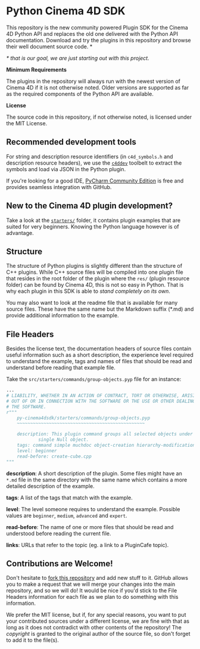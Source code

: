 # Python Cinema 4D SDK

This repository is the new community powered Plugin SDK for the Cinema
4D Python API and replaces the old one delivered with the Python API
documentation. Download and try the plugins in this repository and
browse their well document source code. \*

_\* that is our goal, we are just starting out with this project._

__Minimum Requirements__

The plugins in the repository will always run with the newest version
of Cinema 4D if it is not otherwise noted. Older versions are supported
as far as the required components of the Python API are available.

__License__

The source code in this repository, if not otherwise noted, is licensed
under the MIT License.

## Recommended development tools

For string and description resource identifiers (in `c4d_symbols.h` and
description resource headers), we use the [`c4ddev`][c4ddev] toolbelt
to extract the symbols and load via JSON in the Python plugin.

  [c4ddev]: https://github.com/nr-tools/c4ddev

If you're looking for a good IDE, [PyCharm Community Edition][pycharm] is free and
provides seamless integration with GitHub.

  [pycharm]: http://www.jetbrains.com/pycharm/download/

## New to the Cinema 4D plugin development?

Take a look at the [`starters/`](starters/) folder, it contains plugin
examples that are suited for very beginners. Knowing the Python language
however is of advantage.

## Structure

The structure of Python plugins is slightly different than the
structure of C++ plugins. While C++ source files will be compiled into
one plugin file that resides in the root folder of the plugin where
the `res/` (plugin resource folder) can be found by Cinema 4D, this
is not so easy in Python. That is why each plugin in this SDK is able
to *stand completely on its own*.

You may also want to look at the readme file that is available for many
source files. These have the same name but the Markdown suffix (*.md) and
provide additional information to the example.

## File Headers

Besides the license text, the documentation headers of source files
contain useful information such as a short description, the experience
level required to understand the example, tags and names of files that
should be read and understand before reading that example file.

Take the `src/starters/commands/group-objects.pyp` file for an instance:

```python
...
# LIABILITY, WHETHER IN AN ACTION OF CONTRACT, TORT OR OTHERWISE, ARISING FROM,
# OUT OF OR IN CONNECTION WITH THE SOFTWARE OR THE USE OR OTHER DEALINGS IN
# THE SOFTWARE.
r"""
    py-cinema4dsdk/starters/commands/group-objects.pyp
    ~~~~~~~~~~~~~~~~~~~~~~~~~~~~~~~~~~~~~~~~~~~~~~~~

    description: This plugin command groups all selected objects under a
            single Null object.
    tags: command simple muchdoc object-creation hierarchy-modifications undos
    level: beginner
    read-before: create-cube.cpp
"""
```

__description__: A short description of the plugin. Some files might have
an `*.md` file in the same directory with the same name which contains a
more detailed description of the example.

__tags__: A list of the tags that match with the example.

__level__: The level someone requires to understand the example. Possible
values are `beginner`, `medium`, `advanced` and `expert`.

__read-before__: The name of one or more files that should be read and
understood before reading the current file.

__links__: URLs that refer to the topic (eg. a link to a PluginCafe
topic).

## Contributions are Welcome!

Don't hesitate to [fork this repository][fork] and add new stuff to it. GitHub allows
you to make a request that we will merge your changes into the main repository,
and so we will do! It would be nice if you'd stick to the File Headers information
for each file as we plan to do something with this information.

  [fork]: https://help.github.com/articles/fork-a-repo

We prefer the MIT license, but if, for any special reasons, you want to put your
contributed sources under a different license, we are fine with that as long as
it does not contradict with other contents of the repository! The *copyright* is
granted to the original author of the source file, so don't forget to add it to
the file(s).

